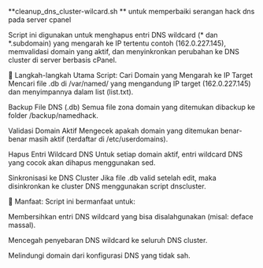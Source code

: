 **cleanup_dns_cluster-wilcard.sh ** untuk memperbaiki serangan hack dns pada server cpanel 

Script ini digunakan untuk menghapus entri DNS wildcard (* dan *.subdomain) yang mengarah ke IP tertentu contoh  (162.0.227.145), memvalidasi domain yang aktif, dan menyinkronkan perubahan ke DNS cluster di server berbasis cPanel.

🔧 Langkah-langkah Utama Script:
Cari Domain yang Mengarah ke IP Target
Mencari file .db di /var/named/ yang mengandung IP target (162.0.227.145) dan menyimpannya dalam list (list.txt).

Backup File DNS (.db)
Semua file zona domain yang ditemukan dibackup ke folder /backup/namedhack.

Validasi Domain Aktif
Mengecek apakah domain yang ditemukan benar-benar masih aktif (terdaftar di /etc/userdomains).

Hapus Entri Wildcard DNS
Untuk setiap domain aktif, entri wildcard DNS yang cocok akan dihapus menggunakan sed.

Sinkronisasi ke DNS Cluster
Jika file .db valid setelah edit, maka disinkronkan ke cluster DNS menggunakan script dnscluster.

🧹 Manfaat:
Script ini bermanfaat untuk:

Membersihkan entri DNS wildcard yang bisa disalahgunakan (misal: deface massal).

Mencegah penyebaran DNS wildcard ke seluruh DNS cluster.

Melindungi domain dari konfigurasi DNS yang tidak sah.

